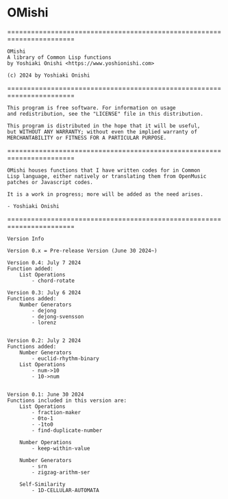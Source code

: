 # OMishi
=======================================================================

    OMishi
    A library of Common Lisp functions
    by Yoshiaki Onishi <https://www.yoshionishi.com>

    (c) 2024 by Yoshiaki Onishi

=======================================================================

    This program is free software. For information on usage 
    and redistribution, see the "LICENSE" file in this distribution.

    This program is distributed in the hope that it will be useful,
    but WITHOUT ANY WARRANTY; without even the implied warranty of
    MERCHANTABILITY or FITNESS FOR A PARTICULAR PURPOSE. 

=======================================================================

    OMishi houses functions that I have written codes for in Common
    Lisp language, either natively or translating them from OpenMusic
    patches or Javascript codes. 
    
    It is a work in progress; more will be added as the need arises.

    - Yoshiaki Onishi
    
=======================================================================

    Version Info

    Version 0.x = Pre-release Version (June 30 2024~)

    Version 0.4: July 7 2024
    Function added:
        List Operations
            - chord-rotate

    Version 0.3: July 6 2024
    Functions added:
        Number Generators
            - dejong
            - dejong-svensson
            - lorenz


    Version 0.2: July 2 2024
    Functions added:
        Number Generators
            - euclid-rhythm-binary
        List Operations
            - num->10
            - 10->num


    Version 0.1: June 30 2024 
    Functions included in this version are:
        List Operations
            - fraction-maker
            - 0to-1
            - -1to0
            - find-duplicate-number

        Number Operations
            - keep-within-value
        
        Number Generators
            - srn
            - zigzag-arithm-ser

        Self-Similarity
            - 1D-CELLULAR-AUTOMATA

